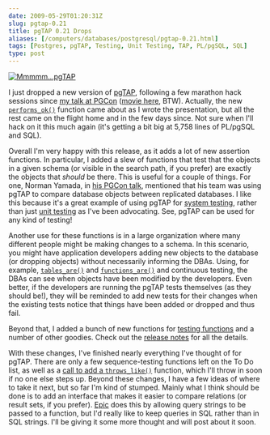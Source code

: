 ```yaml
--- 
date: 2009-05-29T01:20:31Z
slug: pgtap-0.21
title: pgTAP 0.21 Drops
aliases: [/computers/databases/postgresql/pgtap-0.21.html]
tags: [Postgres, pgTAP, Testing, Unit Testing, TAP, PL/pgSQL, SQL]
type: post
---
```


[<img src="https://pgtap.org/ui/img/tap.jpg" alt="Mmmmm…pgTAP" class="right" />]

I just dropped a new version of
[pgTAP][<img src="https://pgtap.org/ui/img/tap.jpg" alt="Mmmmm…pgTAP" class="right" />],
following a few marathon hack sessions since [my talk at PGCon] ([movie here],
BTW). Actually, the new [`performs_ok()`] function came about as I wrote the
presentation, but all the rest came on the flight home and in the few days
since. Not sure when I'll hack on it this much again (it's getting a bit big at
5,758 lines of PL/pgSQL and SQL).

Overall I'm very happy with this release, as it adds a lot of new assertion
functions. In particular, I added a slew of functions that test that the objects
in a given schema (or visible in the search path, if you prefer) are exactly the
objects that *should* be there. This is useful for a couple of things. For one,
Norman Yamada, in [his PGCon talk], mentioned that his team was using pgTAP to
compare database objects between replicated databases. I like this because it's
a great example of using pgTAP for [system testing], rather than just [unit
testing] as I've been advocating. See, pgTAP can be used for any kind of
testing!

Another use for these functions is in a large organization where many different
people might be making changes to a schema. In this scenario, you might have
application developers adding new objects to the database (or dropping objects)
without necessarily informing the DBAs. Using, for example, [`tables_are()`] and
[`functions_are()`] and continuous testing, the DBAs can see when objects have
been modified by the developers. Even better, if the developers are running the
pgTAP tests themselves (as they should be!), they will be reminded to add new
tests for their changes when the existing tests notice that things have been
added or dropped and thus fail.

Beyond that, I added a bunch of new functions for [testing functions] and a
number of other goodies. Check out the [release notes] for all the details.

With these changes, I've finished nearly everything I've thought of for pgTAP.
There are only a few sequence-testing functions left on the To Do list, as well
as a [call to add a `throws_like()`] function, which I'll throw in soon if no
one else steps up. Beyond these changes, I have a few ideas of where to take it
next, but so far I'm kind of stumped. Mainly what I think should be done is to
add an interface that makes it easier to compare relations (or result sets, if
you prefer). [Epic] does this by allowing query strings to be passed to a
function, but I'd really like to keep queries in SQL rather than in SQL strings.
I'll be giving it some more thought and will post about it soon.

  [<img src="https://pgtap.org/ui/img/tap.jpg" alt="Mmmmm…pgTAP" class="right" />]:
    https://pgtap.org/ "pgTAP: Unit Testing for PostgreSQL"
  [my talk at PGCon]: https://www.pgcon.org/2009/schedule/events/165.en.html
    "PGCon: “Unit Test Your Database!”"
  [movie here]: http://hosting3.epresence.tv/fosslc/1/watch/129.aspx
    "Unit Test Your Database—The Movie"
  [`performs_ok()`]: https://pgtap.org/documentation.html#%60performs_ok+(+sql,+milliseconds,+description+)%60
    "pgTAP Documentation: `performs_ok()`"
  [his PGCon talk]: https://www.pgcon.org/2009/schedule/events/146.en.html
    "PGCon: “Reconciling and comparing databases”"
  [system testing]: https://en.wikipedia.org/wiki/System_testing
    "Wikipedia: “System testing”"
  [unit testing]: https://en.wikipedia.org/wiki/Unit_testing
    "Wikipedia: “Unit testing”"
  [`tables_are()`]: https://pgtap.org/documentation.html#%60tables_are(+schema,+tables,+description+)%60
    "pgTAP Documentation: `tables_are()`"
  [`functions_are()`]: https://pgtap.org/documentation.html#%60functions_are(+schema,+functions%5B%5D,+description+)%60
    "pgTAP Documentation: `functions_are()`"
  [testing functions]: https://pgtap.org/documentation.html#Feeling+Funky
    "pgTAP Documentation: Feeling Funky"
  [release notes]: http://pgfoundry.org/frs/shownotes.php?release_id=1389
    "pgTAP 0.21 Release Notes and Changes"
  [call to add a `throws_like()`]: http://archives.postgresql.org/pgsql-hackers/2009-05/msg01318.php
    "pgsql-hackers: Re: plperl error format vs plpgsql error format vs pgTAP"
  [Epic]: http://epictest.org/
    "Epic, more full of fail than any other testing tool"
